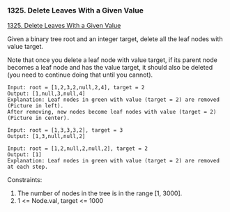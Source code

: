 ### 1325. Delete Leaves With a Given Value

[1325. Delete Leaves With a Given Value
](https://leetcode.com/problems/delete-leaves-with-a-given-value/)

Given a binary tree root and an integer target, delete all the leaf nodes with value target.

Note that once you delete a leaf node with value target, if its parent node becomes a leaf node and has the value target, it should also be deleted (you need to continue doing that until you cannot).

```
Input: root = [1,2,3,2,null,2,4], target = 2
Output: [1,null,3,null,4]
Explanation: Leaf nodes in green with value (target = 2) are removed (Picture in left). 
After removing, new nodes become leaf nodes with value (target = 2) (Picture in center).
```
```
Input: root = [1,3,3,3,2], target = 3
Output: [1,3,null,null,2]
```
```
Input: root = [1,2,null,2,null,2], target = 2
Output: [1]
Explanation: Leaf nodes in green with value (target = 2) are removed at each step.
```

Constraints:

1. The number of nodes in the tree is in the range [1, 3000].
2. 1 <= Node.val, target <= 1000